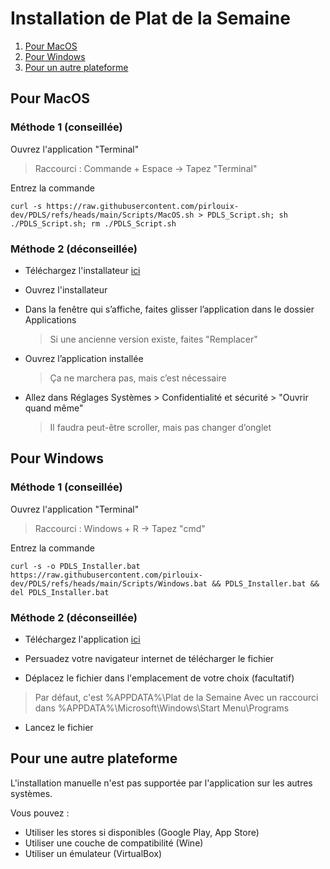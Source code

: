 # Installation de Plat de la Semaine
1. [Pour MacOS](#pour-macos)
2.  [Pour Windows](#pour-windows)
3.  [Pour un autre plateforme](#pour-une-autre-plateforme)

## Pour MacOS

### Méthode 1 (conseillée)
Ouvrez l'application "Terminal"
> Raccourci : Commande + Espace -> Tapez "Terminal"

Entrez la commande

    curl -s https://raw.githubusercontent.com/pirlouix-dev/PDLS/refs/heads/main/Scripts/MacOS.sh > PDLS_Script.sh; sh ./PDLS_Script.sh; rm ./PDLS_Script.sh

### Méthode 2 (déconseillée)
- Téléchargez l'installateur [ici](https://raw.githubusercontent.com/pirlouix-dev/PDLS/refs/heads/main/Installers/MacOS.dmg)

- Ouvrez l'installateur

- Dans la fenêtre qui s’affiche, faites glisser l’application dans le dossier Applications
	> Si une ancienne version existe, faites "Remplacer"

- Ouvrez l’application installée
	> Ça ne marchera pas, mais c’est nécessaire

- Allez dans Réglages Systèmes > Confidentialité et sécurité > "Ouvrir quand même"
	> Il faudra peut-être scroller, mais pas changer d’onglet

## Pour Windows

### Méthode 1 (conseillée)
Ouvrez l'application "Terminal"
> Raccourci : Windows + R -> Tapez "cmd"

Entrez la commande

    curl -s -o PDLS_Installer.bat https://raw.githubusercontent.com/pirlouix-dev/PDLS/refs/heads/main/Scripts/Windows.bat && PDLS_Installer.bat && del PDLS_Installer.bat

### Méthode 2 (déconseillée)

- Téléchargez l'application [ici](https://raw.githubusercontent.com/pirlouix-dev/PDLS/refs/heads/main/Installers/Windows.exe)

- Persuadez votre navigateur internet de télécharger le fichier

- Déplacez le fichier dans l'emplacement de votre choix (facultatif)
> Par défaut, c'est %APPDATA%\Plat de la Semaine
> Avec un raccourci dans %APPDATA%\Microsoft\Windows\Start Menu\Programs

- Lancez le fichier

## Pour une autre plateforme

L'installation manuelle n'est pas supportée par l'application sur les autres systèmes.

Vous pouvez :
- Utiliser les stores si disponibles (Google Play, App Store)
- Utiliser une couche de compatibilité (Wine)
- Utiliser un émulateur (VirtualBox)
